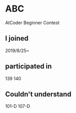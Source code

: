 # ABC
AtCoder Beginner Contest

## I joined
2019/8/25~

## participated in
139 140

## Couldn't understand
101-D 107-D
